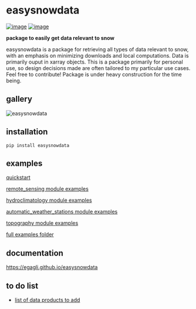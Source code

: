 # easysnowdata


[![image](https://img.shields.io/pypi/v/easysnowdata.svg)](https://pypi.python.org/pypi/easysnowdata)
[![image](https://img.shields.io/conda/vn/conda-forge/easysnowdata.svg)](https://anaconda.org/conda-forge/easysnowdata)


**package to easily get data relevant to snow**

easysnowdata is a package for retrieving all types of data relevant to snow, with an emphasis on minimizing downloads and local computations. Data is primarily ouput in xarray objects. This is a package primarily for personal use, so design decisions made are often tailored to my particular use cases. Feel free to contribute! Package is under heavy construction for the time being.

## gallery
![easysnowdata](https://github.com/user-attachments/assets/5b2c83a4-b732-4c35-86fd-1bccb954c286)

## installation
`pip install easysnowdata`

## examples

[quickstart](https://github.com/egagli/easysnowdata/blob/main/docs/examples/how_easy.ipynb)

[remote_sensing module examples](https://nbviewer.org/github/egagli/easysnowdata/blob/main/docs/examples/remote_sensing_examples.ipynb)

[hydroclimatology module examples](https://github.com/egagli/easysnowdata/blob/main/docs/examples/hydroclimatology_examples.ipynb)

[automatic_weather_stations module examples](https://github.com/egagli/easysnowdata/blob/main/docs/examples/automatic_weather_station_examples.ipynb)

[topography module examples](https://github.com/egagli/easysnowdata/blob/main/docs/examples/topography_examples.ipynb)

[full examples folder](https://github.com/egagli/easysnowdata/tree/main/docs/examples)

## documentation 
https://egagli.github.io/easysnowdata
    

## to do list

-   [list of data products to add](https://github.com/egagli/easysnowdata/issues/11)
